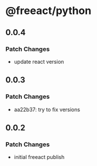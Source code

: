 # @freeact/python

## 0.0.4

### Patch Changes

- update react version

## 0.0.3

### Patch Changes

- aa22b37: try to fix versions

## 0.0.2

### Patch Changes

- initial freeact publish
